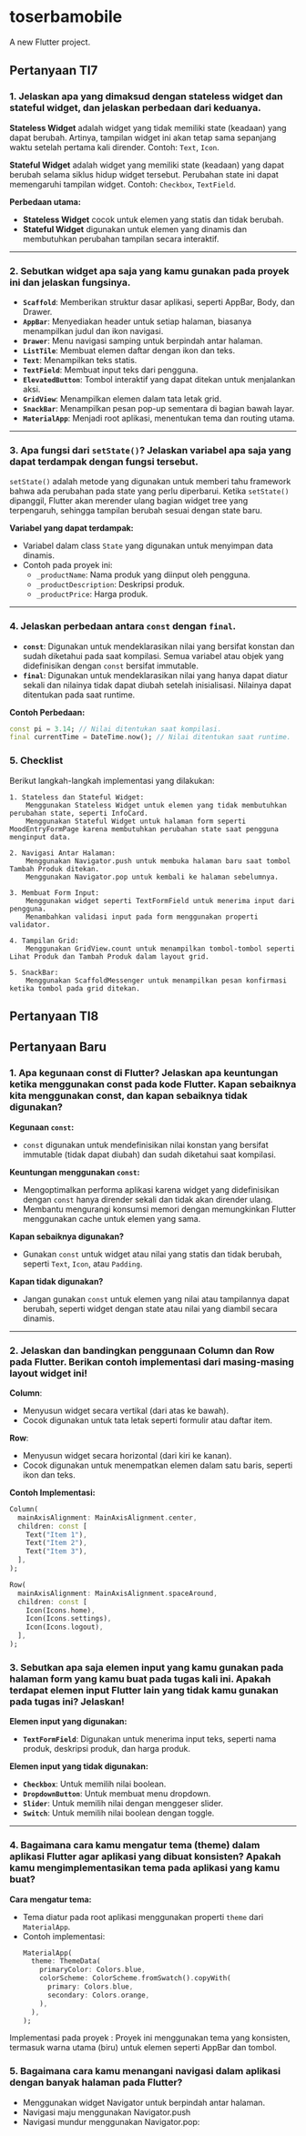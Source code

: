 # toserbamobile

A new Flutter project.

## Pertanyaan TI7

### 1. Jelaskan apa yang dimaksud dengan stateless widget dan stateful widget, dan jelaskan perbedaan dari keduanya.
**Stateless Widget** adalah widget yang tidak memiliki state (keadaan) yang dapat berubah. Artinya, tampilan widget ini akan tetap sama sepanjang waktu setelah pertama kali dirender. Contoh: `Text`, `Icon`.

**Stateful Widget** adalah widget yang memiliki state (keadaan) yang dapat berubah selama siklus hidup widget tersebut. Perubahan state ini dapat memengaruhi tampilan widget. Contoh: `Checkbox`, `TextField`.

**Perbedaan utama:**
- **Stateless Widget** cocok untuk elemen yang statis dan tidak berubah.
- **Stateful Widget** digunakan untuk elemen yang dinamis dan membutuhkan perubahan tampilan secara interaktif.

---

### 2. Sebutkan widget apa saja yang kamu gunakan pada proyek ini dan jelaskan fungsinya.
- **`Scaffold`**: Memberikan struktur dasar aplikasi, seperti AppBar, Body, dan Drawer.
- **`AppBar`**: Menyediakan header untuk setiap halaman, biasanya menampilkan judul dan ikon navigasi.
- **`Drawer`**: Menu navigasi samping untuk berpindah antar halaman.
- **`ListTile`**: Membuat elemen daftar dengan ikon dan teks.
- **`Text`**: Menampilkan teks statis.
- **`TextField`**: Membuat input teks dari pengguna.
- **`ElevatedButton`**: Tombol interaktif yang dapat ditekan untuk menjalankan aksi.
- **`GridView`**: Menampilkan elemen dalam tata letak grid.
- **`SnackBar`**: Menampilkan pesan pop-up sementara di bagian bawah layar.
- **`MaterialApp`**: Menjadi root aplikasi, menentukan tema dan routing utama.

---

### 3. Apa fungsi dari `setState()`? Jelaskan variabel apa saja yang dapat terdampak dengan fungsi tersebut.
`setState()` adalah metode yang digunakan untuk memberi tahu framework bahwa ada perubahan pada state yang perlu diperbarui. Ketika `setState()` dipanggil, Flutter akan merender ulang bagian widget tree yang terpengaruh, sehingga tampilan berubah sesuai dengan state baru.

**Variabel yang dapat terdampak:**
- Variabel dalam class `State` yang digunakan untuk menyimpan data dinamis.
- Contoh pada proyek ini:
  - `_productName`: Nama produk yang diinput oleh pengguna.
  - `_productDescription`: Deskripsi produk.
  - `_productPrice`: Harga produk.

---

### 4. Jelaskan perbedaan antara `const` dengan `final`.
- **`const`**: Digunakan untuk mendeklarasikan nilai yang bersifat konstan dan sudah diketahui pada saat kompilasi. Semua variabel atau objek yang didefinisikan dengan `const` bersifat immutable.
- **`final`**: Digunakan untuk mendeklarasikan nilai yang hanya dapat diatur sekali dan nilainya tidak dapat diubah setelah inisialisasi. Nilainya dapat ditentukan pada saat runtime.

**Contoh Perbedaan:**
```dart
const pi = 3.14; // Nilai ditentukan saat kompilasi.
final currentTime = DateTime.now(); // Nilai ditentukan saat runtime.
```

### 5. Checklist
Berikut langkah-langkah implementasi yang dilakukan:

    1. Stateless dan Stateful Widget:
        Menggunakan Stateless Widget untuk elemen yang tidak membutuhkan perubahan state, seperti InfoCard.
        Menggunakan Stateful Widget untuk halaman form seperti MoodEntryFormPage karena membutuhkan perubahan state saat pengguna menginput data.

    2. Navigasi Antar Halaman:
        Menggunakan Navigator.push untuk membuka halaman baru saat tombol Tambah Produk ditekan.
        Menggunakan Navigator.pop untuk kembali ke halaman sebelumnya.

    3. Membuat Form Input:
        Menggunakan widget seperti TextFormField untuk menerima input dari pengguna.
        Menambahkan validasi input pada form menggunakan properti validator.

    4. Tampilan Grid:
        Menggunakan GridView.count untuk menampilkan tombol-tombol seperti Lihat Produk dan Tambah Produk dalam layout grid.

    5. SnackBar:
        Menggunakan ScaffoldMessenger untuk menampilkan pesan konfirmasi ketika tombol pada grid ditekan.

## Pertanyaan TI8

## Pertanyaan Baru

### 1. Apa kegunaan const di Flutter? Jelaskan apa keuntungan ketika menggunakan const pada kode Flutter. Kapan sebaiknya kita menggunakan const, dan kapan sebaiknya tidak digunakan?
**Kegunaan `const`:**
- `const` digunakan untuk mendefinisikan nilai konstan yang bersifat immutable (tidak dapat diubah) dan sudah diketahui saat kompilasi.

**Keuntungan menggunakan `const`:**
- Mengoptimalkan performa aplikasi karena widget yang didefinisikan dengan `const` hanya dirender sekali dan tidak akan dirender ulang.
- Membantu mengurangi konsumsi memori dengan memungkinkan Flutter menggunakan cache untuk elemen yang sama.

**Kapan sebaiknya digunakan?**
- Gunakan `const` untuk widget atau nilai yang statis dan tidak berubah, seperti `Text`, `Icon`, atau `Padding`.

**Kapan tidak digunakan?**
- Jangan gunakan `const` untuk elemen yang nilai atau tampilannya dapat berubah, seperti widget dengan state atau nilai yang diambil secara dinamis.

---

### 2. Jelaskan dan bandingkan penggunaan Column dan Row pada Flutter. Berikan contoh implementasi dari masing-masing layout widget ini!
**Column**:
- Menyusun widget secara vertikal (dari atas ke bawah).
- Cocok digunakan untuk tata letak seperti formulir atau daftar item.

**Row**:
- Menyusun widget secara horizontal (dari kiri ke kanan).
- Cocok digunakan untuk menempatkan elemen dalam satu baris, seperti ikon dan teks.

**Contoh Implementasi:**
```dart
Column(
  mainAxisAlignment: MainAxisAlignment.center,
  children: const [
    Text("Item 1"),
    Text("Item 2"),
    Text("Item 3"),
  ],
);

Row(
  mainAxisAlignment: MainAxisAlignment.spaceAround,
  children: const [
    Icon(Icons.home),
    Icon(Icons.settings),
    Icon(Icons.logout),
  ],
);
```
### 3. Sebutkan apa saja elemen input yang kamu gunakan pada halaman form yang kamu buat pada tugas kali ini. Apakah terdapat elemen input Flutter lain yang tidak kamu gunakan pada tugas ini? Jelaskan!
**Elemen input yang digunakan:**
- **`TextFormField`**: Digunakan untuk menerima input teks, seperti nama produk, deskripsi produk, dan harga produk.

**Elemen input yang tidak digunakan:**
- **`Checkbox`**: Untuk memilih nilai boolean.
- **`DropdownButton`**: Untuk membuat menu dropdown.
- **`Slider`**: Untuk memilih nilai dengan menggeser slider.
- **`Switch`**: Untuk memilih nilai boolean dengan toggle.

---

### 4. Bagaimana cara kamu mengatur tema (theme) dalam aplikasi Flutter agar aplikasi yang dibuat konsisten? Apakah kamu mengimplementasikan tema pada aplikasi yang kamu buat?
**Cara mengatur tema:**
- Tema diatur pada root aplikasi menggunakan properti `theme` dari `MaterialApp`.
- Contoh implementasi:
  ```dart
  MaterialApp(
    theme: ThemeData(
      primaryColor: Colors.blue,
      colorScheme: ColorScheme.fromSwatch().copyWith(
        primary: Colors.blue,
        secondary: Colors.orange,
      ),
    ),
  );
  ```

Implementasi pada proyek :
    Proyek ini menggunakan tema yang konsisten, termasuk warna utama (biru) untuk elemen seperti AppBar dan tombol.

### 5. Bagaimana cara kamu menangani navigasi dalam aplikasi dengan banyak halaman pada Flutter?
- Menggunakan widget Navigator untuk berpindah antar halaman.
- Navigasi maju menggunakan Navigator.push
- Navigasi mundur menggunakan Navigator.pop:




